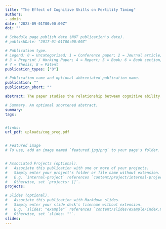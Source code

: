 ```yaml
---
title: "The Effect of Cognitive Skills on Fertility Timing"
authors:
- admin
date: "2023-09-01T00:00:00Z"
doi: ""

# Schedule page publish date (NOT publication's date).
# publishDate: "2017-01-01T00:00:00Z"

# Publication type.
# Legend: 0 = Uncategorized; 1 = Conference paper; 2 = Journal article;
# 3 = Preprint / Working Paper; 4 = Report; 5 = Book; 6 = Book section;
# 7 = Thesis; 8 = Patent
publication_types: ["0"]

# Publication name and optional abbreviated publication name.
publication: ""
publication_short: ""

abstract: The paper studies the relationship between cognitive ability, education outcomes, wages, and fertility timing, focusing on how cognitive ability influences fertility decisions. First, the paper presents empirical evidence on the relationship between cognitive ability, early pregnancies, and pregnancy intention using NLSY79 data. Second, I build and estimate a heterogeneous life-cycle model to quantify the importance of cognitive ability, wages, marriage, and education outcomes on women's fertility and see if the relationship between cognitive ability, education, and wages explains the relationship between cognitive ability and fertility, I find that they can not do it. Next, I use the model to analyze how decreasing contraception costs affect early pregnancies and women's educational outcomes once we account for cognitive ability. Finally, I study the mechanism behind the decline in teen pregnancies during the '90s.

# Summary. An optional shortened abstract.
summary: 
tags:


#links:
url_pdf: uploads/cog_preg.pdf


# Featured image
# To use, add an image named `featured.jpg/png` to your page's folder. 


# Associated Projects (optional).
#   Associate this publication with one or more of your projects.
#   Simply enter your project's folder or file name without extension.
#   E.g. `internal-project` references `content/project/internal-project/index.md`.
#   Otherwise, set `projects: []`.
projects:

# Slides (optional).
#   Associate this publication with Markdown slides.
#   Simply enter your slide deck's filename without extension.
#   E.g. `slides: "example"` references `content/slides/example/index.md`.
#   Otherwise, set `slides: ""`.
slides:
---
```



